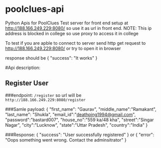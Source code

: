 # poolclues-api
Python Apis for PoolClues
Test server for front end setup at http://188.166.249.229:8080/
so use it as url in front end.
NOTE: This ip address is blocked in college so use proxy to access it in college

To test if you are apble to connect to server send http get request to http://188.166.249.229:8080/ or try to open it in browser

response should be 
{
"success": "It works"
}

#Api description:
## Register User
###endpoint: `/register`
so url will be `http://188.166.249.229:8080/register`

###Samle payload: 
{
 "first_name": "Gaurav",
"middle_name":"Ramakant",
"last_name": "Shukla",
"email_id":"deathping1994@gmail.com",
"password":"bastard007",
"house_no":"559 ka/48 kha",
"street":"Singar Nagar",
"city":"Lucknow",
"state":"Uttar Pradesh",
"country":"India"
}

###Response: 
{
    "success": "User successfully registered"
}
or 
{
"error": "Oops something went wrong. Contact the adminsitrator"
}

